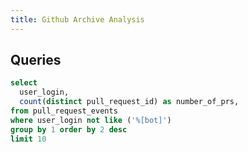 ```yaml
---
title: Github Archive Analysis
---
```


<BarChart
  data={top_users_by_pull_requests}
  y="number_of_prs"
  title = "Top 10 Users by Pull Requests"
/>

## Queries

```sql top_users_by_pull_requests
select
  user_login,
  count(distinct pull_request_id) as number_of_prs,
from pull_request_events
where user_login not like ('%[bot]')
group by 1 order by 2 desc
limit 10
```
